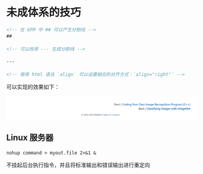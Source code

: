 # 未成体系的技巧

```md
<!-- 在 GFM 中 ## 可以产生分割线 -->
##

<!-- 可以改用 --- 生成分割线 -->

---

<!-- 使用 html 语法 `align` 可以设置相应的对齐方式：`align="right"` -->
```

可以实现的效果如下：

![GFM](imgs/GFM.jpg)

## Linux 服务器

`nohup command > myout.file 2>&1 &`

不挂起后台执行指令，并且将标准输出和错误输出进行重定向

